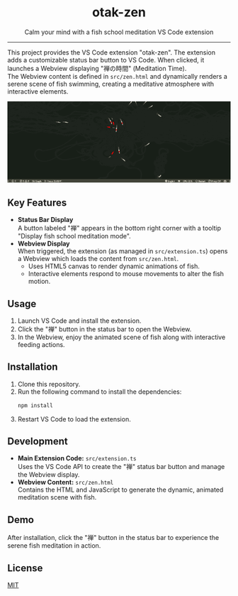 <p align="center">
  <h1 align="center">otak-zen</h1>
  <p align="center">Calm your mind with a fish school meditation VS Code extension</p>
</p>

---

This project provides the VS Code extension "otak-zen". The extension adds a customizable status bar button to VS Code. When clicked, it launches a Webview displaying "禅の時間" (Meditation Time).  
The Webview content is defined in `src/zen.html` and dynamically renders a serene scene of fish swimming, creating a meditative atmosphere with interactive elements.

![](images/otak-zen.gif)

## Key Features
- **Status Bar Display**  
  A button labeled "禅" appears in the bottom right corner with a tooltip "Display fish school meditation mode".
- **Webview Display**  
  When triggered, the extension (as managed in `src/extension.ts`) opens a Webview which loads the content from `src/zen.html`.  
  - Uses HTML5 canvas to render dynamic animations of fish.
  - Interactive elements respond to mouse movements to alter the fish motion.

## Usage
1. Launch VS Code and install the extension.
2. Click the "禅" button in the status bar to open the Webview.
3. In the Webview, enjoy the animated scene of fish along with interactive feeding actions.

## Installation
1. Clone this repository.
2. Run the following command to install the dependencies:
   ```powershell
   npm install
   ```
3. Restart VS Code to load the extension.

## Development
- **Main Extension Code:** `src/extension.ts`  
  Uses the VS Code API to create the "禅" status bar button and manage the Webview display.
- **Webview Content:** `src/zen.html`  
  Contains the HTML and JavaScript to generate the dynamic, animated meditation scene with fish.

## Demo
After installation, click the "禅" button in the status bar to experience the serene fish meditation in action.

## License
[MIT](LICENSE)